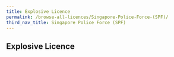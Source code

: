 ```yaml
---
title: Explosive Licence
permalink: /browse-all-licences/Singapore-Police-Force-(SPF)/
third_nav_title: Singapore Police Force (SPF)
---
```

## Explosive Licence
